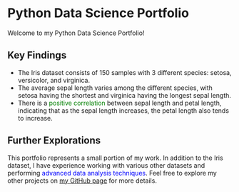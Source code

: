 # Python Data Science Portfolio

Welcome to my Python Data Science Portfolio!


## Key Findings
- The Iris dataset consists of 150 samples with 3 different species: setosa, versicolor, and virginica.
- The average sepal length varies among the different species, with setosa having the shortest and virginica having the longest sepal length.
- There is a <span style="color: green;">positive correlation</span> between sepal length and petal length, indicating that as the sepal length increases, the petal length also tends to increase.

## Further Explorations
This portfolio represents a small portion of my work. In addition to the Iris dataset, I have experience working with various other datasets and performing <span style="color: blue;">advanced data analysis techniques</span>. Feel free to explore my other projects on [my GitHub page](https://github.com/Shalini-Nanda-ds) for more details.

